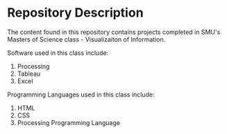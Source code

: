 # Repository Description 
The content found in this repository contains projects completed in SMU's Masters of Science class - Visualizaiton of Information. 

Software used in this class include:
1) Processing 
2) Tableau
3) Excel

Programming Languages used in this class include:
1) HTML
2) CSS
3) Processing Programming Language
